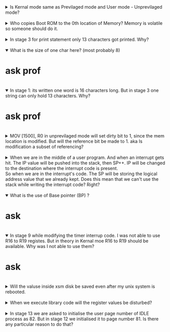 <details close>
<summary>Is Kernal mode same as Previlaged mode and User mode - Unprevilaged mode?</summary>
<p>Yes, its just terminology</p>
</details>
<br>

<details close>
<summary>Who copies Boot ROM to the 0th location of Memory? Memory is volatile so someone should do it.</summary>
<p> answer was discussed in the xos google group.</br>
<a href="https://groups.google.com/g/xos-users/c/cnQkHeGSafY/m/ebEFi2PmAgAJ"> grp discussion </a>
</br>
<img src="img/rom_doubt.png">
</p>
</details>
<br>

<details close>
<summary>In stage 3 for print statement only 13 characters got printed. Why?</summary>
<p>This is an abstraction that is hidden from us.</p>
</details>
<br>

<details open>
<summary>What is the size of one char here? (most probably 8)</summary>
<p><h1>ask prof</h1></p>
</details>
<br>

<details open>
<summary>In stage 1: its written one word is 16 characters long. But in stage 3 one string can only hold 13 characters. Why?</summary>
<p><h1>ask prof</h1></p>
</details>
<br>

<details close>
<summary>MOV [1500], R0 in unprevilaged mode will set dirty bit to 1, since  the mem location is modified. But will the reference bit be made to 1. aka Is modification a subset of referencing?</summary>
<p>yes, (i think)</p>
</details>
<br>

<details close>
<summary>
When we are in the middle of a user program. And when an interrupt gets hit.
The IP value will be pushed into the stack, then SP++.
IP will be changed to the destination where the interrupt code is present.
<br/>
So when we are in the interrupt's code. The SP will be storing the logical address value that we already kept.
Does this mean that we can't use the stack while writing the interrupt code? Right?
</summary>
<p>yes, (i think)
<br/>
or else we will have to store SP value in some register and then make the value the old one before doing ireturn.
<br/>
Kernel maintains a new thing called kernal stack - stage 9 stuff
</p>
</details>
<br>

<details open>
<summary> What is the use of Base pointer (BP) ? </summary>
<p><h1>ask</h1></p>
</details>
<br>

<details open>
<summary>In stage 9 while modifying the timer interrup code. I was not able to use R16 to R19 registes.
But in theory in Kernal moe R16 to R19 should be available. Why was I not able to use them?</summary>
<p><h1>ask</h1></p>
</details>
<br>

<details colse>
<summary>Will the valuse inside xsm disk be saved even after my unix system is rebooted.</summary>
<p>Yes, I just checked what are the contents of my disk using the copy xfs-interface command. And my old code is still in it (The ones that I loaded in my last coding session).</p>
</details>
<br>

<details close>
<summary>When we execute library code will the register values be disturbed?</summary>
<p>Yes, If you need proof go and read the library.lib file inside myexpos/expl/ directory</p>
</details>
<br>


<details close>
<summary>In stage 13 we are asked to initialise the user page number of IDLE process as 82. But in stage 12 we initialised it to page number 81. Is there any particular reason to do that?</summary>
<p>read properly it was already 82 only. You messed up Stack page number with user area page number</p>
</details>
<br>
